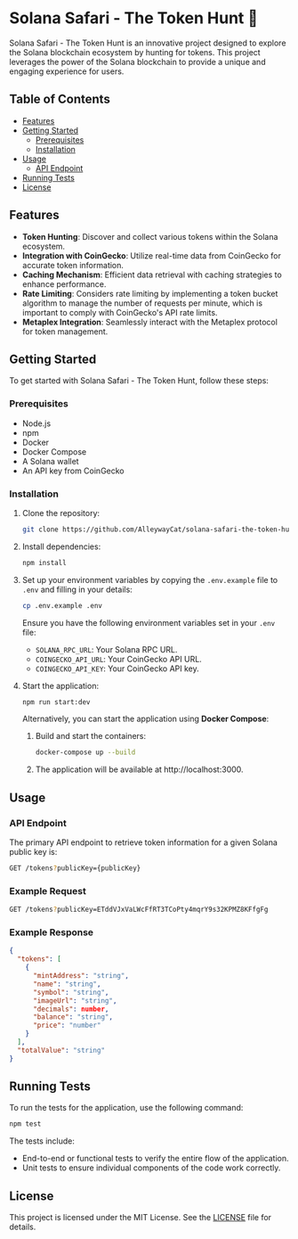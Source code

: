 # Solana Safari - The Token Hunt 🏹

Solana Safari - The Token Hunt is an innovative project designed to explore the Solana blockchain ecosystem by hunting for tokens. This project leverages the power of the Solana blockchain to provide a unique and engaging experience for users.

## Table of Contents

- [Features](#features)
- [Getting Started](#getting-started)
  - [Prerequisites](#prerequisites)
  - [Installation](#installation)
- [Usage](#usage)
  - [API Endpoint](#api-endpoint)
- [Running Tests](#running-tests)
- [License](#license)

## Features

- **Token Hunting**: Discover and collect various tokens within the Solana ecosystem.
- **Integration with CoinGecko**: Utilize real-time data from CoinGecko for accurate token information.
- **Caching Mechanism**: Efficient data retrieval with caching strategies to enhance performance.
- **Rate Limiting**: Considers rate limiting by implementing a token bucket algorithm to manage the number of requests per minute, which is important to comply with CoinGecko's API rate limits.
- **Metaplex Integration**: Seamlessly interact with the Metaplex protocol for token management.

## Getting Started

To get started with Solana Safari - The Token Hunt, follow these steps:

### Prerequisites

- Node.js
- npm
- Docker
- Docker Compose
- A Solana wallet
- An API key from CoinGecko

### Installation

1. Clone the repository:

   ```sh
   git clone https://github.com/AlleywayCat/solana-safari-the-token-hunt.git
   ```

2. Install dependencies:

   ```sh
   npm install
   ```

3. Set up your environment variables by copying the `.env.example` file to `.env` and filling in your details:

   ```sh
   cp .env.example .env
   ```

   Ensure you have the following environment variables set in your `.env` file:

   - `SOLANA_RPC_URL`: Your Solana RPC URL.
   - `COINGECKO_API_URL`: Your CoinGecko API URL.
   - `COINGECKO_API_KEY`: Your CoinGecko API key.

4. Start the application:

   ```sh
   npm run start:dev
   ```

   Alternatively, you can start the application using **Docker Compose**:

   1. Build and start the containers:

      ```sh
      docker-compose up --build
      ```

   2. The application will be available at http://localhost:3000.

## Usage

### API Endpoint

The primary API endpoint to retrieve token information for a given Solana public key is:

```sh
GET /tokens?publicKey={publicKey}
```

### Example Request

```sh
GET /tokens?publicKey=ETddVJxVaLWcFfRT3TCoPty4mqrY9s32KPMZ8KFfgFg
```

### Example Response

```json
{
  "tokens": [
    {
      "mintAddress": "string",
      "name": "string",
      "symbol": "string",
      "imageUrl": "string",
      "decimals": number,
      "balance": "string",
      "price": "number"
    }
  ],
  "totalValue": "string"
}
```

## Running Tests

To run the tests for the application, use the following command:

```sh
npm test
```

The tests include:

- End-to-end or functional tests to verify the entire flow of the application.
- Unit tests to ensure individual components of the code work correctly.

## License

This project is licensed under the MIT License. See the [LICENSE](./LICENSE) file for details.
